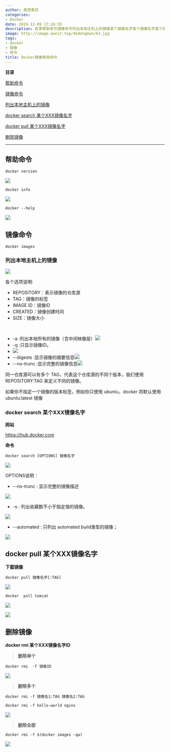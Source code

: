 ```yaml
---
author: 南宫乘风
categories:
- Docker
date: 2019-12-09 17:24:35
description: 目录帮助命令镜像命令列出本地主机上的镜像某个镜像名字某个镜像名字某个镜像名字某个镜像名字删除镜像帮助命令镜像命令列出本地主机上的镜像各个选项说明：表示镜像的仓库源：镜像的标签：镜像：镜像创建时间：镜像。。。。。。。
image: http://image.ownit.top/4kdongman/63.jpg
tags:
- docker
- 镜像
- 命令
title: Docker镜像常用命令
---
```


<!--more-->

**目录**

[帮助命令](#%E5%B8%AE%E5%8A%A9%E5%91%BD%E4%BB%A4)

[镜像命令](#%E9%95%9C%E5%83%8F%E5%91%BD%E4%BB%A4)

[列出本地主机上的镜像](#%E5%88%97%E5%87%BA%E6%9C%AC%E5%9C%B0%E4%B8%BB%E6%9C%BA%E4%B8%8A%E7%9A%84%E9%95%9C%E5%83%8F)

[docker search 某个XXX镜像名字](<#docker search 某个XXX镜像名字>)

[docker pull 某个XXX镜像名字](<#docker pull 某个XXX镜像名字>)

[删除镜像](#%E5%88%A0%E9%99%A4%E9%95%9C%E5%83%8F)

---

## 帮助命令

```
docker version
```

![](http://image.ownit.top/csdn/20191209110618276.png)

```
docker info
```

![](http://image.ownit.top/csdn/20191209110738194.png)

```
docker --help
```

![](http://image.ownit.top/csdn/20191209110801845.png)

## 镜像命令

```
docker images
```

### 列出本地主机上的镜像

![](http://image.ownit.top/csdn/20191209111049708.png)

各个选项说明:

- REPOSITORY：表示镜像的仓库源
- TAG：镜像的标签
- IMAGE ID：镜像ID
- CREATED：镜像创建时间
- SIZE：镜像大小

 

- \-a :列出本地所有的镜像（含中间映像层）![](http://image.ownit.top/csdn/20191209111417319.png)
- \-q :只显示镜像ID。
- ![](http://image.ownit.top/csdn/20191209111645528.png)
- \--digests :显示镜像的摘要信息![](http://image.ownit.top/csdn/20191209111612839.png)
- \--no-trunc :显示完整的镜像信息![](http://image.ownit.top/csdn/20191209111840714.png)

同一仓库源可以有多个 TAG，代表这个仓库源的不同个版本，我们使用 REPOSITORY:TAG 来定义不同的镜像。

如果你不指定一个镜像的版本标签，例如你只使用 ubuntu，docker 将默认使用 ubuntu:latest 镜像

### docker search 某个XXX镜像名字

**网站**

<https://hub.docker.com>

**命令**

```
docker search [OPTIONS] 镜像名字
```

![](http://image.ownit.top/csdn/20191209112039202.png)

OPTIONS说明：

- \--no-trunc : 显示完整的镜像描述

![](http://image.ownit.top/csdn/20191209112556124.png)

- \-s : 列出收藏数不小于指定值的镜像。

![](http://image.ownit.top/csdn/2019120911251532.png)

- \--automated : 只列出 automated build类型的镜像；

![](http://image.ownit.top/csdn/20191209112647955.png)

## docker pull 某个XXX镜像名字

**下载镜像**

```
docker pull 镜像名字[:TAG]
```

![](http://image.ownit.top/csdn/20191209112916321.png)

```
docker  pull tomcat
```

![](http://image.ownit.top/csdn/20191209165858974.png)

![](http://image.ownit.top/csdn/20191209170037662.png)

## **删除镜像**

**docker rmi 某个XXX镜像名字ID**

> **删除单个**

```
docker rmi  -f 镜像ID
```

![](http://image.ownit.top/csdn/20191209170531976.png)

> **删除多个**

```
docker rmi -f 镜像名1:TAG 镜像名2:TAG 
```

```
docker rmi -f hello-world nginx
```

![](http://image.ownit.top/csdn/2019120917183790.png)

> **删除全部**

```
docker rmi -f $(docker images -qa)
```

![](http://image.ownit.top/csdn/2019120917232912.png)